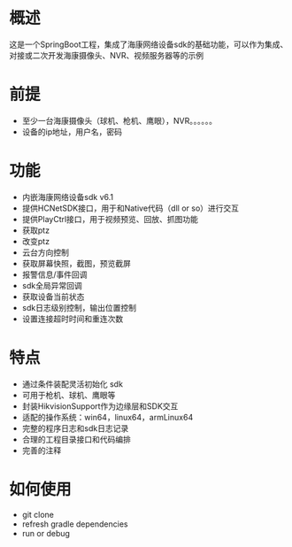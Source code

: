 # 概述

这是一个SpringBoot工程，集成了海康网络设备sdk的基础功能，可以作为集成、对接或二次开发海康摄像头、NVR、视频服务器等的示例

# 前提

* 至少一台海康摄像头（球机、枪机、鹰眼），NVR。。。。。。
* 设备的ip地址，用户名，密码

# 功能

* 内嵌海康网络设备sdk v6.1
* 提供HCNetSDK接口，用于和Native代码（dll or so）进行交互
* 提供PlayCtrl接口，用于视频预览、回放、抓图功能
* 获取ptz
* 改变ptz
* 云台方向控制
* 获取屏幕快照，截图，预览截屏
* 报警信息/事件回调
* sdk全局异常回调
* 获取设备当前状态
* sdk日志级别控制，输出位置控制
* 设置连接超时时间和重连次数

# 特点

* 通过条件装配灵活初始化 sdk
* 可用于枪机、球机、鹰眼等
* 封装HikvisionSupport作为边缘层和SDK交互
* 适配的操作系统：win64，linux64，armLinux64
* 完整的程序日志和sdk日志记录
* 合理的工程目录接口和代码编排
* 完善的注释

# 如何使用

* git clone
* refresh gradle dependencies
* run or debug 

